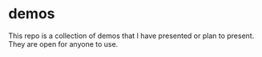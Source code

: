 # demos

This repo is a collection of demos that I have presented or plan to present. They are open for anyone to use.
